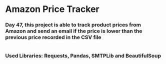 # Amazon Price Tracker

### Day 47, this project is able to track product prices from Amazon and send an email if the price is lower than the previous price recorded in the CSV file
#
### Used Libraries: Requests, Pandas, SMTPLib and BeautifulSoup
